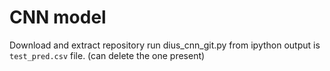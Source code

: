 # CNN model
Download and extract repository
run dius_cnn_git.py from ipython
output is `test_pred.csv` file. (can delete the one present)


